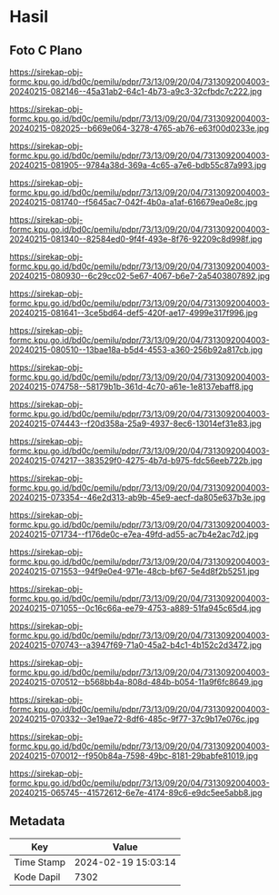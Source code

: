 # Hasil

## Foto C Plano

https://sirekap-obj-formc.kpu.go.id/bd0c/pemilu/pdpr/73/13/09/20/04/7313092004003-20240215-082146--45a31ab2-64c1-4b73-a9c3-32cfbdc7c222.jpg

https://sirekap-obj-formc.kpu.go.id/bd0c/pemilu/pdpr/73/13/09/20/04/7313092004003-20240215-082025--b669e064-3278-4765-ab76-e63f00d0233e.jpg

https://sirekap-obj-formc.kpu.go.id/bd0c/pemilu/pdpr/73/13/09/20/04/7313092004003-20240215-081905--9784a38d-369a-4c65-a7e6-bdb55c87a993.jpg

https://sirekap-obj-formc.kpu.go.id/bd0c/pemilu/pdpr/73/13/09/20/04/7313092004003-20240215-081740--f5645ac7-042f-4b0a-a1af-616679ea0e8c.jpg

https://sirekap-obj-formc.kpu.go.id/bd0c/pemilu/pdpr/73/13/09/20/04/7313092004003-20240215-081340--82584ed0-9f4f-493e-8f76-92209c8d998f.jpg

https://sirekap-obj-formc.kpu.go.id/bd0c/pemilu/pdpr/73/13/09/20/04/7313092004003-20240215-080930--6c29cc02-5e67-4067-b6e7-2a5403807892.jpg

https://sirekap-obj-formc.kpu.go.id/bd0c/pemilu/pdpr/73/13/09/20/04/7313092004003-20240215-081641--3ce5bd64-def5-420f-ae17-4999e317f996.jpg

https://sirekap-obj-formc.kpu.go.id/bd0c/pemilu/pdpr/73/13/09/20/04/7313092004003-20240215-080510--13bae18a-b5d4-4553-a360-256b92a817cb.jpg

https://sirekap-obj-formc.kpu.go.id/bd0c/pemilu/pdpr/73/13/09/20/04/7313092004003-20240215-074758--58179b1b-361d-4c70-a61e-1e8137ebaff8.jpg

https://sirekap-obj-formc.kpu.go.id/bd0c/pemilu/pdpr/73/13/09/20/04/7313092004003-20240215-074443--f20d358a-25a9-4937-8ec6-13014ef31e83.jpg

https://sirekap-obj-formc.kpu.go.id/bd0c/pemilu/pdpr/73/13/09/20/04/7313092004003-20240215-074217--383529f0-4275-4b7d-b975-fdc56eeb722b.jpg

https://sirekap-obj-formc.kpu.go.id/bd0c/pemilu/pdpr/73/13/09/20/04/7313092004003-20240215-073354--46e2d313-ab9b-45e9-aecf-da805e637b3e.jpg

https://sirekap-obj-formc.kpu.go.id/bd0c/pemilu/pdpr/73/13/09/20/04/7313092004003-20240215-071734--f176de0c-e7ea-49fd-ad55-ac7b4e2ac7d2.jpg

https://sirekap-obj-formc.kpu.go.id/bd0c/pemilu/pdpr/73/13/09/20/04/7313092004003-20240215-071553--94f9e0e4-971e-48cb-bf67-5e4d8f2b5251.jpg

https://sirekap-obj-formc.kpu.go.id/bd0c/pemilu/pdpr/73/13/09/20/04/7313092004003-20240215-071055--0c16c66a-ee79-4753-a889-51fa945c65d4.jpg

https://sirekap-obj-formc.kpu.go.id/bd0c/pemilu/pdpr/73/13/09/20/04/7313092004003-20240215-070743--a3947f69-71a0-45a2-b4c1-4b152c2d3472.jpg

https://sirekap-obj-formc.kpu.go.id/bd0c/pemilu/pdpr/73/13/09/20/04/7313092004003-20240215-070512--b568bb4a-808d-484b-b054-11a9f6fc8649.jpg

https://sirekap-obj-formc.kpu.go.id/bd0c/pemilu/pdpr/73/13/09/20/04/7313092004003-20240215-070332--3e19ae72-8df6-485c-9f77-37c9b17e076c.jpg

https://sirekap-obj-formc.kpu.go.id/bd0c/pemilu/pdpr/73/13/09/20/04/7313092004003-20240215-070012--f950b84a-7598-49bc-8181-29babfe81019.jpg

https://sirekap-obj-formc.kpu.go.id/bd0c/pemilu/pdpr/73/13/09/20/04/7313092004003-20240215-065745--41572612-6e7e-4174-89c6-e9dc5ee5abb8.jpg


## Metadata

| Key        | Value               |
| ---------- | ------------------- |
| Time Stamp | 2024-02-19 15:03:14 |
| Kode Dapil | 7302                |



